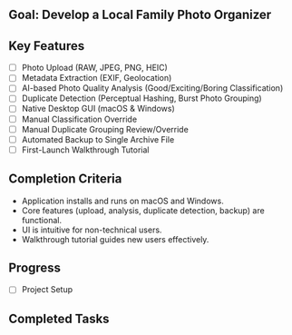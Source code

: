 ## Goal: Develop a Local Family Photo Organizer

## Key Features

- [ ] Photo Upload (RAW, JPEG, PNG, HEIC)
- [ ] Metadata Extraction (EXIF, Geolocation)
- [ ] AI-based Photo Quality Analysis (Good/Exciting/Boring Classification)
- [ ] Duplicate Detection (Perceptual Hashing, Burst Photo Grouping)
- [ ] Native Desktop GUI (macOS & Windows)
- [ ] Manual Classification Override
- [ ] Manual Duplicate Grouping Review/Override
- [ ] Automated Backup to Single Archive File
- [ ] First-Launch Walkthrough Tutorial

## Completion Criteria

- Application installs and runs on macOS and Windows.
- Core features (upload, analysis, duplicate detection, backup) are functional.
- UI is intuitive for non-technical users.
- Walkthrough tutorial guides new users effectively.

## Progress

- [ ] Project Setup

## Completed Tasks 